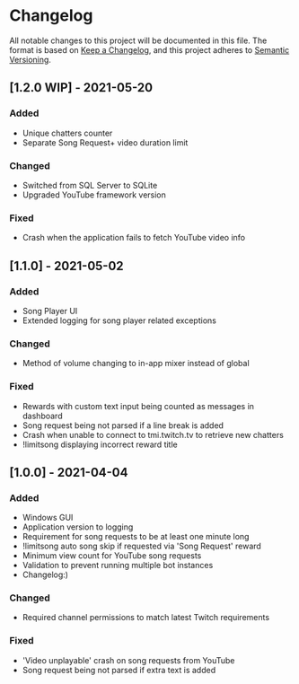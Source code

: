 ﻿# Changelog
All notable changes to this project will be documented in this file.
The format is based on [Keep a Changelog](https://keepachangelog.com/en/1.0.0/), and this project adheres to [Semantic Versioning](https://semver.org/spec/v2.0.0.html).

## [1.2.0 WIP] - 2021-05-20
### Added
- Unique chatters counter
- Separate Song Request+ video duration limit
### Changed
- Switched from SQL Server to SQLite
- Upgraded YouTube framework version
### Fixed
- Crash when the application fails to fetch YouTube video info

## [1.1.0] - 2021-05-02
### Added
- Song Player UI
- Extended logging for song player related exceptions
### Changed
- Method of volume changing to in-app mixer instead of global
### Fixed
- Rewards with custom text input being counted as messages in dashboard
- Song request being not parsed if a line break is added
- Crash when unable to connect to tmi.twitch.tv to retrieve new chatters
- !limitsong displaying incorrect reward title

## [1.0.0] - 2021-04-04
### Added
- Windows GUI
- Application version to logging
- Requirement for song requests to be at least one minute long
- !limitsong auto song skip if requested via 'Song Request' reward
- Minimum view count for YouTube song requests
- Validation to prevent running multiple bot instances
- Changelog:)
### Changed
- Required channel permissions to match latest Twitch requirements
### Fixed
- 'Video unplayable' crash on song requests from YouTube
- Song request being not parsed if extra text is added